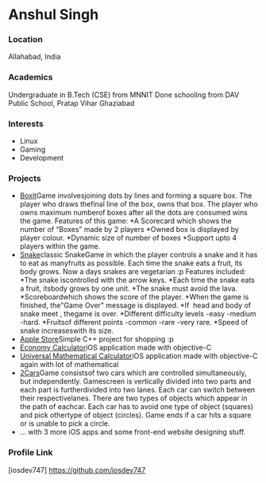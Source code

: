 # Anshul Singh

### Location

Allahabad, India

### Academics

Undergraduate in B.Tech (CSE) from MNNIT
Done schooling from DAV Public School, Pratap Vihar Ghaziabad

### Interests

- Linux
- Gaming
- Development

### Projects

- [Boxit](https://github.com/iosdev747/Boxit)Game involves​ ​joining​ ​dots​ ​by​ ​lines​ ​and​ ​forming​ ​a​ ​square​ ​box.​ ​The​ ​player​ ​who draws​ ​the​ ​final​ ​line​ ​of​ ​the​ ​box,​ ​owns​ ​that​ ​box.​ ​The​ ​player​ ​who​ ​owns maximum​ ​number​ ​of​ ​boxes​ ​after​ ​all​ ​the​ ​dots​ ​are​ ​consumed​ ​wins​ ​the​ ​game. Features of this game: *A Scorecard which shows the number of “Boxes” made by 2 players *Owned box is displayed by player colour. *Dynamic size of number of boxes *Support upto 4 players within the game.
- [Snake](https://github.com/iosdev747/Snake)classic​ ​Snake​ ​Game​ ​in​ ​which​ ​the​ ​player controls​ ​a​ ​snake​ ​and​ ​it​ ​has​ ​to​ ​eat​ ​as​ ​many​ ​fruits​ ​as​ ​possible.​ ​Each​ ​time​ ​the snake​ ​eats​ ​a​ ​fruit,​ ​its​ ​body​ ​grows. Now a days snakes are vegetarian :p Features included: *The​ ​snake​ ​is​ ​controlled​ ​with​ ​the​ ​arrow​ ​keys. *Each​ ​time​ ​the​ ​snake​ ​eats​ ​a​ ​fruit,​ ​its​ ​body​ ​grows by one unit. *The​ ​snake​ ​must​ ​avoid​ ​the​ ​lava. *Scoreboard​ ​which​ ​shows​ ​the​ ​score​ ​of​ ​the​ ​player. *When​ ​the​ ​game​ ​is​ ​finished,​ ​the​ ​"Game​ ​Over"​ ​message​ ​is​ ​displayed. *If​ ​​ ​head​ ​and​ ​body​ ​of​ ​snake​ ​meet​ ​,​ ​the​ ​game​ ​is​ ​over. *Different​ ​difficulty​ ​levels -easy -medium -hard. *Fruits​ ​of​ ​different​ ​points -common -rare -very rare. *Speed​ ​of​ ​snake​ ​increases​ ​with​ ​its​ ​size.
- [Apple Store](https://github.com/iosdev747/APPLE-STORE)Simple C++ project for shopping :p
- [Economy Calculator](https://github.com/iosdev747/Economy-Calculator)iOS application made with objective-C
- [Universal Mathematical Calculator](https://github.com/iosdev747/Universal-Mathematical-Calculator)iOS application made with objective-C again with lot of mathematical
- [2Cars](https://github.com/iosdev747/2CARS)Game​ ​consists​ ​of​ ​two​ ​cars​ ​which​ ​are​ ​controlled​ ​simultaneously,​ ​but independently.​ ​Game​ ​screen​ ​is​ ​vertically​ ​divided​ ​into​ ​two​ ​parts​ ​and​ ​each part​ ​is​ ​further​ ​divided​ ​into​ ​two​ ​lanes.​ ​Each​ ​car​ ​can​ ​switch​ ​between​ ​their respective​ ​lanes.​ ​There​ ​are​ ​two​ ​types​ ​of​ ​objects​ ​which​ ​appear​ ​in​ ​the​ ​path of​ ​each​ ​car.​ ​Each​ ​car​ ​has​ ​to​ ​avoid​ ​one​ ​type​ ​of​ ​object​ ​(squares)​ ​and​ ​pick other​ ​type​ ​of​ ​object​ ​(circles).​ ​Game​ ​ends​ ​if​ ​a​ ​car​ ​hits​ ​a​ ​square​ ​or​ ​is​ ​unable to​ ​pick​ ​a​ ​circle.
- ... with 3 more iOS apps and some front-end website designing stuff.

### Profile Link

[iosdev747] https://github.com/iosdev747
